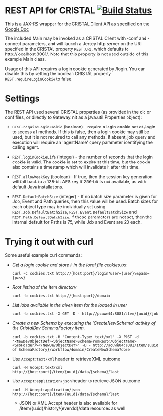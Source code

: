 # REST API for CRISTAL [![Build Status](https://travis-ci.org/cristal-ise/restapi.svg?branch=master)](https://travis-ci.org/cristal-ise/restapi)

This is a JAX-RS wrapper for the CRISTAL Client API as specified on the [Google Doc](https://docs.google.com/document/d/1jAJyETl-iFbNXvrWa7FJLGi4mu1vEmAZNGlKlQ1I4X8/edit?usp=sharing)

The included Main may be invoked as a CRISTAL Client with -conf and -connect parameters, and will launch a Jersey http server on the URI specified in the CRISTAL property `REST.URI`, which defaults to http://localhost:8081/. Note that this property is not used outside of this example Main class.

Usage of this API requires a login cookie generated by /login. You can disable this by setting the boolean CRISTAL property `REST.requireLoginCookie` to false. 

# Settings

The REST API used several CRISTAL properties (as provided in the clc or conf files, or directly to Gateway.init as a java.util.Properties object):

 * `REST.requireLoginCookie` (boolean) - require a login cookie set at /login to access all methods. If this is false, then a login cookie may still be used, but it is not required to call any methods. If absent, job query and execution will require an 'agentName' query parameter identifying the calling agent.
 * `REST.loginCookieLife` (integer) - the number of seconds that the login cookie is valid. The cookie is set to expire at this time, but the cookie also contains a timestamp which will invalidate it after this time. 
 * `REST.allowWeakKey` (boolean) - If true, then the session key generation will fall back to a 128-bit AES key if 256-bit is not available, as with default Java installations.

 * `REST.DefaultBatchSize` (integer) - If no batch size parameter is given for Job, Event and Path queries, then this value will be used. Batch sizes for each object type may be individually set using `REST.Job.DefaultBatchSize`, `REST.Event.DefaultBatchSize` and `REST.Path.DefaultBatchSize`. If these parameters are not set, then the internal default for Paths is 75, while Job and Event are 20 each.

# Trying it out with curl

Some useful example curl commands:

* *Get a login cookie and store it in the local file cookies.txt*

    `curl -c cookies.txt http://{host:port}/login?user={user}\&pass={pass}`

* *Root listing of the item directory*

    `curl -b cookies.txt http://{host:port}/domain`

* *List jobs available in the given item for the logged in user*

    `curl -b cookies.txt -X GET -D - http://pcuwe04:8081/item/{uuid}/job`

* *Create a new Schema by executing the 'CreateNewSchema' activity of the CristalDev SchemaFactory item.*

    `curl -b cookies.txt -H "Content-Type: text/xml" -X POST -d '<NewDevObjectDef><ObjectName>SchemaFromRest</ObjectName><SubFolder/></NewDevObjectDef>' -D - http://pcuwe04:8081/item/{uuid of SchemaFactory}/workflow/domain/CreateNewSchema?done`

* Use `Accept:text/xml` header to retrieve XML outcome

    `curl -H Accept:text/xml http://{host:port}/item/{uuid}/data/{schema}/last`

* Use `Accept:application/json` header to retrieve JSON outcome

    `curl -H Accept:application/json http://{host:port}/item/{uuid}/data/{schema}/last` 
    * JSON or XML Accept header is also available for /item/{uuid}/history/{eventId}/data resources as well
